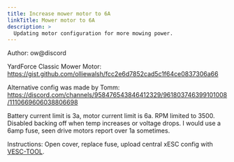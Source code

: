 ```yaml
---
title: Increase mower motor to 6A
linkTitle: Mower motor to 6A
description: >
  Updating motor configuration for more mowing power.
---
```


Author: ow@discord

YardForce Classic Mower Motor: https://gist.github.com/olliewalsh/fcc2e6d7852cad5c1f64ce0837306a66

Alternative config was made by Tomm: https://discord.com/channels/958476543846412329/961803746399101008/1110669606038806698


Battery current limit is 3a, motor current limit is 6a. RPM limited to 3500. Disabled backing off when temp increases or voltage drops. I would use a 6amp fuse, seen drive motors report over 1a sometimes.

Instructions:
Open cover, replace fuse, upload central xESC config with [VESC-TOOL](https://vesc-project.com/vesc_tool).
